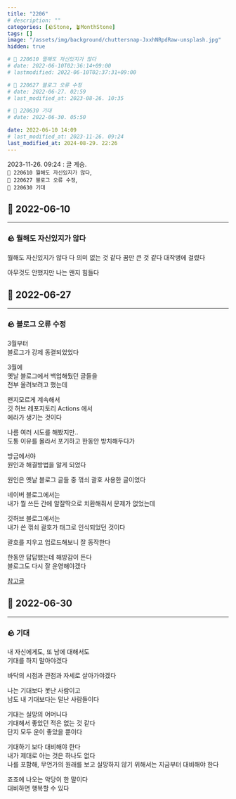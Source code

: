 ```yaml
---
title: "2206"
# description: ""
categories: [🪨Stone, 🪴MonthStone]
tags: []
image: "/assets/img/background/chuttersnap-JxxhNRpdRaw-unsplash.jpg"
hidden: true

# 🌱 220610 뭘해도 자신있지가 않다
# date: 2022-06-10T02:36:14+09:00
# lastmodified: 2022-06-10T02:37:31+09:00

# 🌱 220627 블로그 오류 수정
# date: 2022-06-27. 02:59
# last_modified_at: 2023-08-26. 10:35

# 🌱 220630 기대
# date: 2022-06-30. 05:50

date: 2022-06-10 14:09
# last_modified_at: 2023-11-26. 09:24
last_modified_at: 2024-08-29. 22:26
---
```


2023-11-26. 09:24 : 글 계승.  
`🌱 220610 뭘해도 자신있지가 않다`,  
`🌱 220627 블로그 오류 수정`,  
`🌱 220630 기대`  

## 🗿 2022-06-10

---

### 🪨 뭘해도 자신있지가 않다

뭘해도 자신있지가 않다
다 의미 없는 것 같다
꿈만 큰 것 같다
대작병에 걸렸다

아무것도 안했지만
나는 왠지 힘들다

## 🗿 2022-06-27

---

### 🪨 블로그 오류 수정

3월부터  
블로그가 강제 동결되었었다  

3월에  
옛날 블로그에서 백업해뒀던 글들을  
전부 올려보려고 했는데  

왠지모르게 계속해서  
깃 허브 레포지토리 Actions 에서  
에라가 생기는 것이다  

나름 여러 시도를 해봤지만..  
도통 이유를 몰라서 포기하고 한동안 방치해두다가  

방금에서야  
원인과 해결방법을 알게 되었다  

원인은 옛날 블로그 글들 중 꺾쇠 괄호 사용한 글이었다  

네이버 블로그에서는  
내가 뭘 쓰든 간에 알잘딱으로 치환해줘서 문제가 없었는데  

깃허브 블로그에서는  
내가 쓴 꺾쇠 괄호가 태그로 인식되었던 것이다  

괄호를 지우고 업로드해보니 잘 동작한다  

한동안 답답했는데 해방감이 든다  
블로그도 다시 잘 운영해야겠다  

[참고글](https://seobie.github.io/blog/git-action-struggles)  

## 🗿 2022-06-30

---

### 🪨 기대

내 자신에게도, 또 남에 대해서도  
기대를 하지 말아야겠다  

바닥의 시점과 관점과 자세로 살아가야겠다  

나는 기대보다 못난 사람이고  
남도 내 기대보다는 덜난 사람들이다  

기대는 실망의 어머니다  
기대해서 좋았던 적은 없는 것 같다  
단지 모두 운이 좋았을 뿐이다  

기대하기 보다 대비해야 한다  
내가 제대로 아는 것은 하나도 없다  
나를 포함해, 무언가의 원래를 보고 실망하지 않기 위해서는 지금부터 대비해야 한다  

죠죠에 나오는 악당이 한 말이다  
대비하면 행복할 수 있다  
